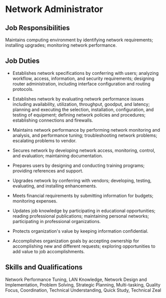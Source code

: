 # Network Administrator

## Job Responsibilities

Maintains computing environment by identifying network requirements; installing upgrades; monitoring network performance.

## Job Duties

* Establishes network specifications by conferring with users; analyzing workflow, access, information, and security requirements; designing router administration, including interface configuration and routing protocols.

* Establishes network by evaluating network performance issues including availability, utilization, throughput, goodput, and latency; planning and executing the selection, installation, configuration, and testing of equipment; defining network policies and procedures; establishing connections and firewalls.

* Maintains network performance by performing network monitoring and analysis, and performance tuning; troubleshooting network problems; escalating problems to vendor.

* Secures network by developing network access, monitoring, control, and evaluation; maintaining documentation.

* Prepares users by designing and conducting training programs; providing references and support.

* Upgrades network by conferring with vendors; developing, testing, evaluating, and installing enhancements.

* Meets financial requirements by submitting information for budgets; monitoring expenses.

* Updates job knowledge by participating in educational opportunities; reading professional publications; maintaining personal networks; participating in professional organizations.

* Protects organization&apos;s value by keeping information confidential.

* Accomplishes organization goals by accepting ownership for accomplishing new and different requests; exploring opportunities to add value to job accomplishments.

## Skills and Qualifications

Network Performance Tuning, LAN Knowledge, Network Design and Implementation, Problem Solving, Strategic Planning, Multi-tasking, Quality Focus, Coordination, Technical Understanding, Quick Study, Technical Zeal

